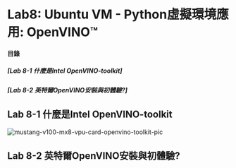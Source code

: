 # Lab8: Ubuntu VM - Python虛擬環境應用: OpenVINO™

<a name="000"/>

#### 目錄

##### [Lab 8-1 什麼是Intel OpenVINO-toolkit]
##### [Lab 8-2 英特爾OpenVINO安裝與初體驗?]
#####
#####

## Lab 8-1 什麼是Intel OpenVINO-toolkit

![mustang-v100-mx8-vpu-card-openvino-toolkit-pic](https://user-images.githubusercontent.com/89327102/176984237-cdf783dd-38c9-4da0-939c-d005044bee37.png)

## Lab 8-2 英特爾OpenVINO安裝與初體驗?








